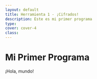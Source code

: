 ```yaml
---
layout: default
title: Herramienta 1 - ¡Cifrados!
description: Este es mi primer programa 
type: 
cover: cover-4
class: 
---
```


# Mi Primer Programa

¡Hola, mundo!

<!-- "Admin" -->
<div id="admin-content" style="display:none;">
    <hr>
    <h3>Contenido con Sesión</h3>
    <p>Sección sólo visible con sesión.</p>
    <a href="https://github.com/Kibzai/Programs/blob/main/HELP.md" target="_blank" rel="noopener noreferrer">¿¡Ayuda!?</a>
    <p><button onclick="logout()"  class="btn">Cerrar Sesión</button></p>
</div>